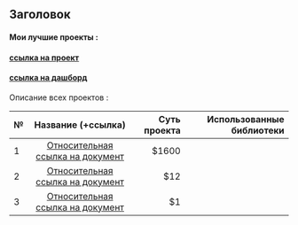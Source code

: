 
   ## Заголовок
      
        
 #### **Мои лучшие проекты :**
 #### [ссылка на проект](https://www.google.com "тайтл надпись")
 
 #### [ссылка на дашборд](https://www.google.com "Сайт Google")
 
 
 
 
 Описание всех проектов :
 
 
| №    | Название (+ссылка)                                           | Суть проекта  | Использованные библиотеки   |
| -----|:------------------------------------------------------------:| -------------:| ---------------------------:|
| 1    | [Относительная ссылка на документ](../blob/master/LICENSE)   | $1600         |                             |
| 2    | [Относительная ссылка на документ](../blob/master/LICENSE)   |   $12         |                             |
| 3    | [Относительная ссылка на документ](../blob/master/LICENSE)   |    $1         |                             |
          
        
